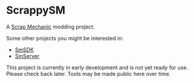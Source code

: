 # ScrappySM

A [Scrap Mechanic](https://www.scrapmechanic.com/) modding project.

Some other projects you might be interested in:
- [SmSDK](https://github.com/Scrap-Mods/SmSDK)
- [SmServer](https://github.com/Scrap-Mods/SM_Server)

This project is currently in early development and is not yet ready for use. Please check back later. Tools may be made public here over time.
